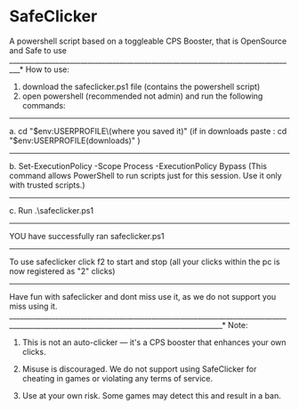 # SafeClicker
A powershell  script based on a toggleable CPS Booster, that is OpenSource and Safe to use
_________________________________________________________________________________*
How to use:
1. download the safeclicker.ps1 file (contains the powershell script)
2. open powershell (recommended not admin) and run the following commands:
______________________________________________________________________________
   a. cd "$env:USERPROFILE\(where you saved it)" (if in downloads paste : cd "$env:USERPROFILE\(downloads)" )
   _______________________________________________
   
   b. Set-ExecutionPolicy -Scope Process -ExecutionPolicy Bypass
    (This command allows PowerShell to run scripts just for this session. Use it only with trusted scripts.)
   ______________________________________________________________________________________________________________
   
   c. Run .\safeclicker.ps1
__________________________________________________________________________________
YOU have successfully ran safeclicker.ps1
______________________________________________
To use safeclicker
click f2 to start and stop (all your clicks within the pc is now registered as "2" clicks)
_______________________________________________________________________________________________
Have fun with safeclicker and dont miss use it, as we do not support you miss using it.
__________________________________________________________________________________________________________________________________________*
 Note: 
1. This is not an auto-clicker — it's a CPS booster that enhances your own clicks.

2. Misuse is discouraged. We do not support using SafeClicker for cheating in games or violating any terms of service.

3. Use at your own risk. Some games may detect this and result in a ban.
